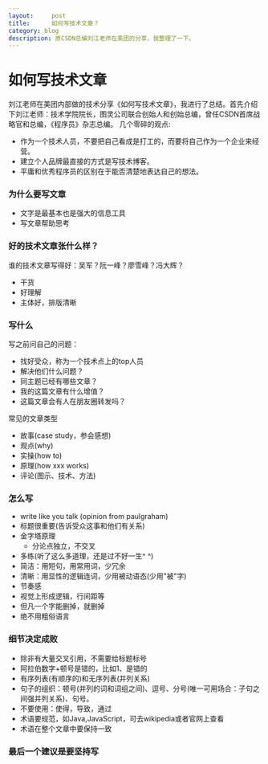 ```yaml
---
layout:     post
title:      如何写技术文章？
category: blog
description: 原CSDN总编刘江老师在美团的分享，我整理了一下。
---
```


# 如何写技术文章
刘江老师在美团内部做的技术分享《如何写技术文章》，我进行了总结。首先介绍下刘江老师：技术学院院长，图灵公司联合创始人和创始总编，曾任CSDN首席战略官和总编，《程序员》杂志总编。
几个零碎的观点:

- 作为一个技术人员，不要把自己看成是打工的，而要将自己作为一个企业来经营。
- 建立个人品牌最直接的方式是写技术博客。
- 平庸和优秀程序员的区别在于能否清楚地表达自己的想法。

### 为什么要写文章

- 文字是最基本也是强大的信息工具
- 写文章帮助思考


### 好的技术文章张什么样？
谁的技术文章写得好：吴军？阮一峰？廖雪峰？冯大辉？

- 干货
- 好理解
- 主体好，排版清晰


### 写什么
写之前问自己的问题：

- 找好受众，称为一个技术点上的top人员
- 解决他们什么问题？
- 同主题已经有哪些文章？
- 我的这篇文章有什么增值？
- 这篇文章会有人在朋友圈转发吗？

常见的文章类型

- 故事(case study，参会感想)
- 观点(why)
- 实操(how to)
- 原理(how xxx works)
- 评论(图示、技术、方法)

### 怎么写
- write like you talk (opinion from paulgraham)
- 标题很重要(告诉受众这事和他们有关系)
- 金字塔原理
    - 分论点独立，不交叉
- 多练(听了这么多道理，还是过不好一生^ ^)
- 简洁：用短句，用常用词，少冗余
- 清晰：用显性的逻辑连词，少用被动语态(少用"被"字)
- 节奏感
- 视觉上形成逻辑，行间距等
- 但凡一个字能删掉，就删掉
- 绝不用粗俗语言

### 细节决定成败
- 除非有大量交叉引用，不需要给标题标号
- 阿拉伯数字+顿号是错的，比如1、是错的
- 有序列表(有顺序的)和无序列表(并列关系)
- 句子的组织：顿号(并列的词和词组之间)、逗号、分号(唯一可用场合：子句之间强并列关系)、句号。
- 不要使用：使得，导致，通过
- 术语要规范，如Java,JavaScript，可去wikipedia或者官网上查看
- 术语在整个文章中要保持一致

### 最后一个建议是要坚持写
